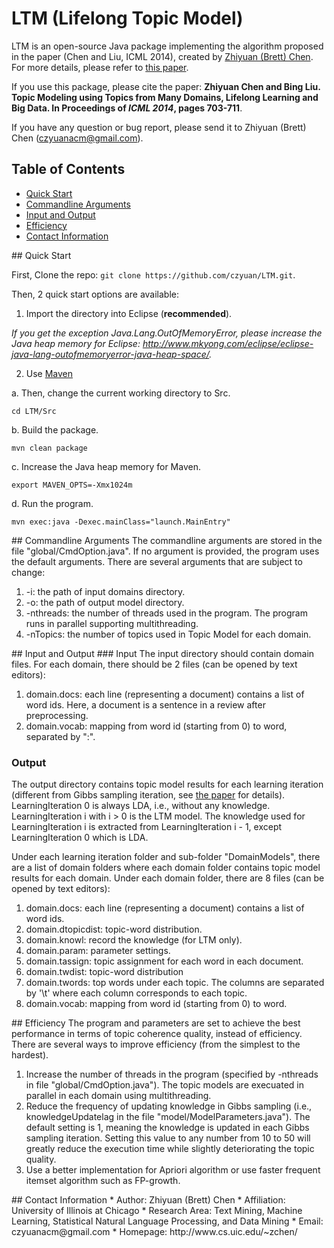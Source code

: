 LTM (Lifelong Topic Model)
===

LTM is an open-source Java package implementing the algorithm proposed in the paper (Chen and Liu, ICML 2014), created by [Zhiyuan (Brett) Chen](http://www.cs.uic.edu/~zchen/). For more details, please refer to [this paper](http://www.cs.uic.edu/~zchen/papers/ICML2014-Zhiyuan(Brett)Chen.pdf).

If you use this package, please cite the paper: __Zhiyuan Chen and Bing Liu. Topic Modeling using Topics from Many Domains, Lifelong Learning and Big Data. In Proceedings of _ICML 2014_, pages 703-711__.

If you have any question or bug report, please send it to Zhiyuan (Brett) Chen (czyuanacm@gmail.com).

## Table of Contents
- [Quick Start](#quickstart)
- [Commandline Arguments](#commandlinearguments)
- [Input and Output](#inputandoutput)
- [Efficiency](#efficiency)
- [Contact Information](#contactinformation)

<a name="quickstart"/>
## Quick Start

First, Clone the repo: `git clone https://github.com/czyuan/LTM.git`.

Then, 2 quick start options are available:

1. Import the directory into Eclipse (__recommended__).

  _If you get the exception Java.Lang.OutOfMemoryError, please increase the Java heap memory for Eclipse: http://www.mkyong.com/eclipse/eclipse-java-lang-outofmemoryerror-java-heap-space/._
  
2. Use [Maven](http://maven.apache.org/guides/getting-started/maven-in-five-minutes.html)

  a. Then, change the current working directory to Src.
  ```
  cd LTM/Src
  ```
  b. Build the package.
  ```
  mvn clean package
  ```
  c. Increase the Java heap memory for Maven.
  ```
  export MAVEN_OPTS=-Xmx1024m
  ```
  d. Run the program.
  ```
  mvn exec:java -Dexec.mainClass="launch.MainEntry"
  ```

<a name="commandlinearguments"/>
## Commandline Arguments
The commandline arguments are stored in the file "global/CmdOption.java". If no argument is provided, the program uses the default arguments. There are several arguments that are subject to change:

1. -i: the path of input domains directory.
2. -o: the path of output model directory.
3. -nthreads: the number of threads used in the program. The program runs in parallel supporting multithreading.
4. -nTopics: the number of topics used in Topic Model for each domain.

<a name="inputandoutput"/>
## Input and Output
### Input
The input directory should contain domain files. For each domain, there should be 2 files (can be opened by text editors):

1. domain.docs: each line (representing a document) contains a list of word ids. Here, a document is a sentence in a review after preprocessing.
2. domain.vocab: mapping from word id (starting from 0) to word, separated by ":".

### Output
The output directory contains topic model results for each learning iteration (different from Gibbs sampling iteration, see [the paper](http://www.cs.uic.edu/~zchen/papers/ICML2014-Zhiyuan(Brett)Chen.pdf) for details). LearningIteration 0 is always LDA, i.e., without any knowledge. LearningIteration i with i > 0 is the LTM model. The knowledge used for LearningIteration i is extracted from LearningIteration i - 1, except LearningIteration 0 which is LDA.

Under each learning iteration folder and sub-folder "DomainModels", there are a list of domain folders where each domain folder contains topic model results for each domain. Under each domain folder, there are 8 files (can be opened by text editors):

1. domain.docs: each line (representing a document) contains a list of word ids.
2. domain.dtopicdist: topic-word distribution.
3. domain.knowl: record the knowledge (for LTM only).
4. domain.param: parameter settings.
5. domain.tassign: topic assignment for each word in each document.
6. domain.twdist: topic-word distribution
7. domain.twords: top words under each topic. The columns are separated by '\t' where each column corresponds to each topic.
8. domain.vocab: mapping from word id (starting from 0) to word.

<a name="efficiency"/>
## Efficiency
The program and parameters are set to achieve the best performance in terms of topic coherence quality, instead of efficiency. There are several ways to improve efficiency (from the simplest to the hardest).

1. Increase the number of threads in the program (specified by -nthreads in file "global/CmdOption.java"). The topic models are execuated in parallel in each domain using multithreading.
2. Reduce the frequency of updating knowledge in Gibbs sampling (i.e., knowledgeUpdatelag in the file "model/ModelParameters.java"). The default setting is 1, meaning the knowledge is updated in each Gibbs sampling iteration. Setting this value to any number from 10 to 50 will greatly reduce the execution time while slightly deteriorating the topic quality.
3. Use a better implementation for Apriori algorithm or use faster frequent itemset algorithm such as FP-growth.

<a name="contactinformation"/>
## Contact Information
* Author: Zhiyuan (Brett) Chen
* Affiliation: University of Illinois at Chicago
* Research Area: Text Mining, Machine Learning, Statistical Natural Language Processing, and Data Mining
* Email: czyuanacm@gmail.com
* Homepage: http://www.cs.uic.edu/~zchen/
